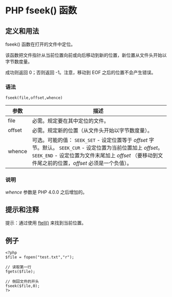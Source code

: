 # PHP fseek() 函数



## 定义和用法

fseek() 函数在打开的文件中定位。

该函数把文件指针从当前位置向前或向后移动到新的位置，新位置从文件头开始以字节数度量。

成功则返回 0；否则返回 -1。注意，移动到 EOF 之后的位置不会产生错误。

### 语法

```
fseek(file,offset,whence)
```

| 参数 | 描述 |
| --- | --- |
| file | 必需。规定要在其中定位的文件。 |
| offset | 必需。规定新的位置（从文件头开始以字节数度量）。 |
| whence | 可选。可能的值：   `SEEK_SET` - 设定位置等于 _offset_ 字节。默认。   `SEEK_CUR` - 设定位置为当前位置加上 _offset_。   `SEEK_END` - 设定位置为文件末尾加上 _offset_ （要移动到文件尾之前的位置，_offset_ 必须是一个负值）。 |

### 说明

_whence_ 参数是 PHP 4.0.0 之后增加的。

## 提示和注释

提示：通过使用 [ftell()](/php/func_filesystem_ftell.asp "PHP ftell() 函数") 来找到当前位置。

## 例子

```
<?php
$file = fopen("test.txt","r");

// 读取第一行
fgets($file);

// 倒回文件的开头
fseek($file,0);
?>
```
